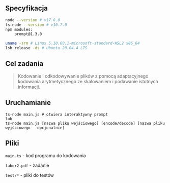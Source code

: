 ## Specyfikacja

```bash
node --version # v17.8.0
ts-node --version # v10.7.0
npm modules:
    prompt@1.3.0

uname -srm # Linux 5.10.60.1-microsoft-standard-WSL2 x86_64
lsb_release -ds # Ubuntu 20.04.4 LTS
```

## Cel zadania

> Kodowanie i odkodowywanie plików z pomocą adaptacyjnego kodowania arytmetycznego ze skalowaniem i podawanie istotnych informacji.

## Uruchamianie

```
ts-node main.js # otwiera interaktywny prompt
lub
ts-node main.js [nazwa pliku wejściowego] [encode/decode] [nazwa pliku wyjściowego - opcjonalnie]
```

## Pliki

`main.ts` - kod programu do kodowania

`labor2.pdf` - zadanie

`test/*` - pliki do testów

